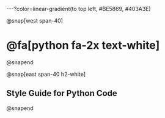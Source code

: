 
---?color=linear-gradient(to top left, #BE5869, #403A3E)

@snap[west span-40]
# @fa[python fa-2x text-white]
@snapend

@snap[east span-40 h2-white]
## Style Guide for Python Code
@snapend
